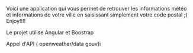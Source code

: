Voici une application qui vous permet de retrouver les informations météo et informations de votre ville en saisissant simplement votre code postal ;) Enjoy!!!!


Le projet utilise Angular et Boostrap

Appel d'API ( openweather/data gouv)i

